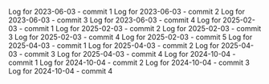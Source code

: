 Log for 2023-06-03 - commit 1
Log for 2023-06-03 - commit 2
Log for 2023-06-03 - commit 3
Log for 2023-06-03 - commit 4
Log for 2025-02-03 - commit 1
Log for 2025-02-03 - commit 2
Log for 2025-02-03 - commit 3
Log for 2025-02-03 - commit 4
Log for 2025-02-03 - commit 5
Log for 2025-04-03 - commit 1
Log for 2025-04-03 - commit 2
Log for 2025-04-03 - commit 3
Log for 2025-04-03 - commit 4
Log for 2024-10-04 - commit 1
Log for 2024-10-04 - commit 2
Log for 2024-10-04 - commit 3
Log for 2024-10-04 - commit 4
